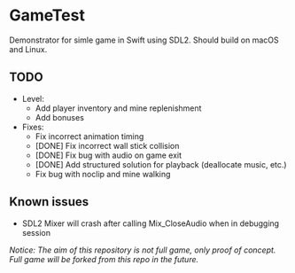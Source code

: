 # GameTest

Demonstrator for simle game in Swift using SDL2. Should build on macOS and Linux.

## TODO
- Level:
  - Add player inventory and mine replenishment
  - Add bonuses
- Fixes:
  - Fix incorrect animation timing
  - [DONE] Fix incorrect wall stick collision
  - [DONE] Fix bug with audio on game exit
  - [DONE] Add structured solution for playback (deallocate music, etc.)
  - Fix bug with noclip and mine walking

## Known issues
 - SDL2 Mixer will crash after calling Mix_CloseAudio when in debugging session

*Notice: The aim of this repository is not full game, only proof of concept. Full game will be forked from this repo in the future.*

